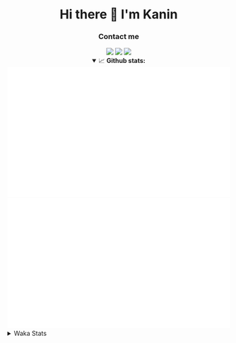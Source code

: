 <div align="center">
 <h1>Hi there 👋 I'm Kanin</h1>
 <h3>Contact me</h3>
 <a href="mailto:im@kanin.dev"><img src="https://img.shields.io/badge/gmail-%23D14836.svg?&style=for-the-badge&logo=gmail&logoColor=white"/></a>
 <a href="https://twitter.com/KaninTwt"><img src="https://img.shields.io/badge/twitter-%231DA1F2.svg?&style=for-the-badge&logo=twitter&logoColor=white"/></a>
 <a href="https://www.linkedin.com/in/KaninDev"><img src="https://img.shields.io/badge/linkedin-%230077B5.svg?&style=for-the-badge&logo=linkedin&logoColor=white"/></a>
<details open>
  <summary>📈 <b>Github stats:</b></summary>
  <img src="https://github.com/Kanin/Kanin/blob/master/scripts/GitHubStats/generated/overview.svg"/>
  <img src="https://github.com/Kanin/Kanin/blob/master/scripts/GitHubStats/generated/languages.svg"/>
</details>
</div>

<details>
 <summary>Waka Stats</summary>

<!--START_SECTION:waka-->
![Code Time](http://img.shields.io/badge/Code%20Time-2%2C313%20hrs%2026%20mins-blue)

![Profile Views](http://img.shields.io/badge/Profile%20Views-9-blue)

![Lines of code](https://img.shields.io/badge/From%20Hello%20World%20I%27ve%20Written-589.1%20thousand%20lines%20of%20code-blue)

**🐱 My GitHub Data** 

> 📦 107.5 kB Used in GitHub's Storage 
 > 
> 🏆 87 Contributions in the Year 2024
 > 
> 🚫 Not Opted to Hire
 > 
> 📜 24 Public Repositories 
 > 
> 🔑 14 Private Repositories 
 > 
**I'm an Early 🐤** 

```text
🌞 Morning                2388 commits        ███████░░░░░░░░░░░░░░░░░░   26.23 % 
🌆 Daytime                2754 commits        ████████░░░░░░░░░░░░░░░░░   30.25 % 
🌃 Evening                2629 commits        ███████░░░░░░░░░░░░░░░░░░   28.87 % 
🌙 Night                  1334 commits        ████░░░░░░░░░░░░░░░░░░░░░   14.65 % 
```
📅 **I'm Most Productive on Monday** 

```text
Monday                   1753 commits        █████░░░░░░░░░░░░░░░░░░░░   19.25 % 
Tuesday                  1274 commits        ███░░░░░░░░░░░░░░░░░░░░░░   13.99 % 
Wednesday                910 commits         ██░░░░░░░░░░░░░░░░░░░░░░░   09.99 % 
Thursday                 1392 commits        ████░░░░░░░░░░░░░░░░░░░░░   15.29 % 
Friday                   1520 commits        ████░░░░░░░░░░░░░░░░░░░░░   16.69 % 
Saturday                 889 commits         ██░░░░░░░░░░░░░░░░░░░░░░░   09.76 % 
Sunday                   1367 commits        ████░░░░░░░░░░░░░░░░░░░░░   15.01 % 
```


📊 **This Week I Spent My Time On** 

```text
🕑︎ Time Zone: America/New_York

💬 Programming Languages: 
Python                   10 hrs 9 mins       ██████████████████████░░░   87.43 % 
virtualenv               17 mins             █░░░░░░░░░░░░░░░░░░░░░░░░   02.50 % 
Bash                     15 mins             █░░░░░░░░░░░░░░░░░░░░░░░░   02.15 % 
Text                     14 mins             █░░░░░░░░░░░░░░░░░░░░░░░░   02.14 % 
Markdown                 14 mins             █░░░░░░░░░░░░░░░░░░░░░░░░   02.08 % 

🔥 Editors: 
PyCharm                  11 hrs 36 mins      █████████████████████████   100.00 % 

🐱‍💻 Projects: 
ModMail                  7 hrs 54 mins       █████████████████░░░░░░░░   68.06 % 
Smoke                    3 hrs 18 mins       ███████░░░░░░░░░░░░░░░░░░   28.51 % 
Unknown Project          12 mins             ░░░░░░░░░░░░░░░░░░░░░░░░░   01.78 % 
Community-Bot            5 mins              ░░░░░░░░░░░░░░░░░░░░░░░░░   00.78 % 
SmokesBoteeeee           3 mins              ░░░░░░░░░░░░░░░░░░░░░░░░░   00.49 % 

💻 Operating System: 
Windows                  11 hrs 36 mins      █████████████████████████   100.00 % 
```

**I Mostly Code in Python** 

```text
Python                   31 repos            ████████████████░░░░░░░░░   65.96 % 
Java                     4 repos             ██░░░░░░░░░░░░░░░░░░░░░░░   08.51 % 
HTML                     3 repos             ██░░░░░░░░░░░░░░░░░░░░░░░   06.38 % 
TypeScript               2 repos             █░░░░░░░░░░░░░░░░░░░░░░░░   04.26 % 
Kotlin                   2 repos             █░░░░░░░░░░░░░░░░░░░░░░░░   04.26 % 
```



**Timeline**

![Lines of Code chart](https://raw.githubusercontent.com/Kanin/Kanin/master/assets/bar_graph.png)


 Last Updated on 26/03/2024 06:34:05 UTC
<!--END_SECTION:waka-->
</details>
